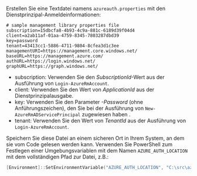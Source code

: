 Erstellen Sie eine Textdatei namens `azureauth.properties` mit den Dienstprinzipal-Anmeldeinformationen:

```plaintext
# sample management library properties file
subscription=15dbcfa8-4b93-4c9a-881c-6189d39f04d4
client=a2ab11af-01aa-4759-8345-7803287dbd39
key=password
tenant=43413cc1-5886-4711-9804-8cfea3d1c3ee
managementURI=https://management.core.windows.net/
baseURL=https://management.azure.com/
authURL=https://login.windows.net/
graphURL=https://graph.windows.net/
```

- subscription: Verwenden Sie den *SubscriptionId*-Wert aus der Ausführung von `Login-AzureRmAccount`.
- client: Verwenden Sie den Wert von *ApplicationId* aus der Dienstprinzipalausgabe.
- key: Verwenden Sie den Parameter *-Password* (ohne Anführungszeichen), den Sie bei der Ausführung von `New-AzureRmADServicePrincipal` zugewiesen haben .
- tenant: Verwenden Sie den Wert von *TenantId* aus der Ausführung von `Login-AzureRmAccount`.

Speichern Sie diese Datei an einem sicheren Ort in Ihrem System, an dem sie vom Code gelesen werden kann. Verwenden Sie PowerShell zum Festlegen einer Umgebungsvariablen mit dem Namen `AZURE_AUTH_LOCATION` mit dem vollständigen Pfad zur Datei, z.B.:

```powershell
[Environment]::SetEnvironmentVariable("AZURE_AUTH_LOCATION", "C:\src\azureauth.properties", "User")
```
